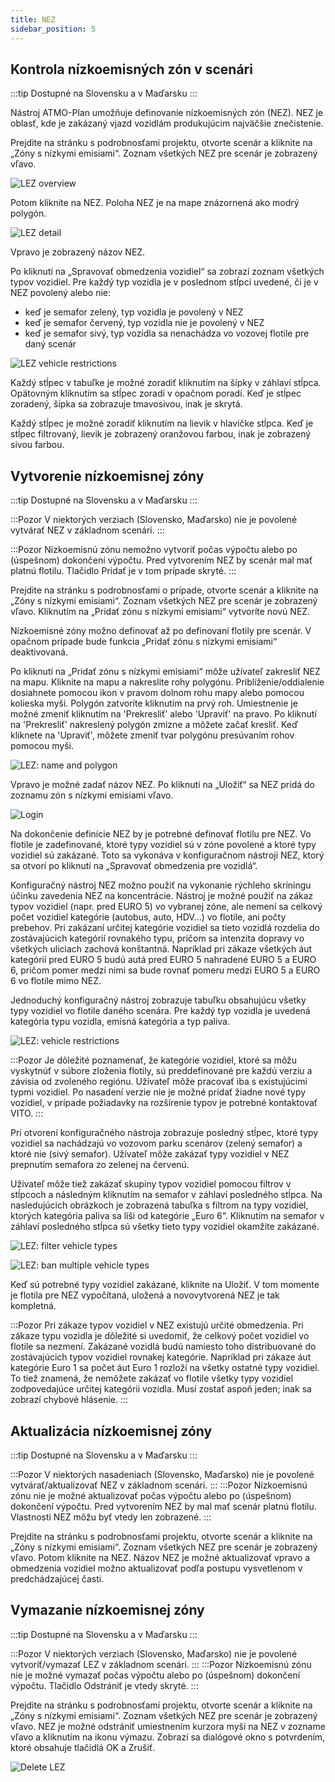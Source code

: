 ```yaml
---
title: NEZ
sidebar_position: 5
---
```


## Kontrola nízkoemisných zón v scenári 

:::tip Dostupné na Slovensku a v Maďarsku
:::

Nástroj ATMO-Plan umožňuje definovanie nízkoemisných zón (NEZ). NEZ je oblasť, kde je zakázaný vjazd vozidlám produkujúcim najväčšie znečistenie.

Prejdite na stránku s podrobnosťami projektu, otvorte scenár a kliknite na „Zóny s nízkymi emisiami“. Zoznam všetkých NEZ pre scenár je zobrazený vľavo.

![LEZ overview](./images/lez_overview.png)

Potom kliknite na NEZ. Poloha NEZ je na mape znázornená ako modrý polygón.

![LEZ detail](./images/lez_detail.png)

Vpravo je zobrazený názov NEZ.

Po kliknutí na „Spravovať obmedzenia vozidiel“ sa zobrazí zoznam všetkých typov vozidiel. Pre každý typ vozidla je v poslednom stĺpci uvedené, či je v NEZ povolený alebo nie:

- keď je semafor zelený, typ vozidla je povolený v NEZ 
- keď je semafor červený, typ vozidla nie je povolený v NEZ
- keď je semafor sivý, typ vozidla sa nenachádza vo vozovej flotile pre daný scenár

![LEZ vehicle restrictions](./images/lez_vehicle_restrictions.png)

Každý stĺpec v tabuľke je možné zoradiť kliknutím na šípky v záhlaví stĺpca. Opätovným kliknutím sa stĺpec zoradí v opačnom poradí. Keď je stĺpec zoradený, šípka sa zobrazuje tmavosivou, inak je skrytá.

Každý stĺpec je možné zoradiť kliknutím na lievik v hlavičke stĺpca. Keď je stĺpec filtrovaný, lievik je zobrazený oranžovou farbou, inak je zobrazený sivou farbou.

## Vytvorenie nízkoemisnej zóny

:::tip Dostupné na Slovensku a v Maďarsku
:::

:::Pozor
V niektorých verziach (Slovensko, Maďarsko) nie je povolené vytvárať NEZ v základnom scenári.
:::

:::Pozor
Nízkoemisnú zónu nemožno vytvoriť počas výpočtu alebo po (úspešnom) dokončení výpočtu. Pred vytvorením NEZ by scenár mal mať platnú flotilu. Tlačidlo Pridať je v tom prípade skryté.
:::

Prejdite na stránku s podrobnosťami o prípade, otvorte scenár a kliknite na „Zóny s nízkymi emisiami“. Zoznam všetkých NEZ pre scenár je zobrazený vľavo. Kliknutím na „Pridať zónu s nízkymi emisiami“ vytvoríte novú NEZ.

Nízkoemisné zóny možno definovať až po definovaní flotily pre scenár. V opačnom prípade bude funkcia „Pridať zónu s nízkymi emisiami“ deaktivovaná.

Po kliknutí na „Pridať zónu s nízkymi emisiami“ môže užívateľ zakresliť NEZ na mapu. Kliknite na mapu a nakreslite rohy polygónu. Priblíženie/oddialenie dosiahnete pomocou ikon v pravom dolnom rohu mapy alebo pomocou kolieska myši. Polygón zatvoríte kliknutím na prvý roh. Umiestnenie je možné zmeniť kliknutím na 'Prekresliť' alebo 'Upraviť' na pravo. Po kliknutí na 'Prekresliť' nakreslený polygón zmizne a môžete začať kresliť. Keď kliknete na 'Upraviť', môžete zmeniť tvar polygónu presúvaním rohov pomocou myši.

![LEZ: name and polygon](./images/lez_name_polygon.png)

Vpravo je možné zadať názov NEZ. Po kliknutí na „Uložiť“ sa NEZ pridá do zoznamu zón s nízkymi emisiami vľavo.

![Login](./images/lez_detail.png)

Na dokončenie definície NEZ by je potrebné definovať flotilu pre NEZ. Vo flotile je zadefinované, ktoré typy vozidiel sú v zóne povolené a ktoré typy vozidiel sú zakázané. Toto sa vykonáva v konfiguračnom nástroji NEZ, ktorý sa otvorí po kliknutí na „Spravovať obmedzenia pre vozidlá“.

Konfiguračný nástroj NEZ možno použiť na vykonanie rýchleho skríningu účinku zavedenia NEZ na koncentrácie. Nástroj je možné použiť na zákaz typov vozidiel (napr. pred EURO 5) vo vybranej zóne, ale nemení sa celkový počet vozidiel kategórie (autobus, auto, HDV...) vo flotile, ani počty prebehov. Pri zakázaní určitej kategórie vozidiel sa tieto vozidlá rozdelia do zostávajúcich kategórií rovnakého typu, pričom sa intenzita dopravy vo všetkých uliciach zachová konštantná. Napríklad pri zákaze všetkých áut kategórií pred EURO 5 budú autá pred EURO 5 nahradené EURO 5 a EURO 6, pričom pomer medzi nimi sa bude rovnať pomeru medzi EURO 5 a EURO 6 vo flotile mimo NEZ.

Jednoduchý konfiguračný nástroj zobrazuje tabuľku obsahujúcu všetky typy vozidiel vo flotile daného scenára. Pre každý typ vozidla je uvedená kategória typu vozidla, emisná kategória a typ paliva.

![LEZ: vehicle restrictions](./images/lez_vehicle_restrictions.png)

:::Pozor
Je dôležité poznamenať, že kategórie vozidiel, ktoré sa môžu vyskytnúť v súbore zloženia flotily, sú preddefinované pre každú verziu a závisia od zvoleného regiónu. Užívateľ môže pracovať iba s existujúcimi typmi vozidiel. Po nasadení verzie nie je možné pridať žiadne nové typy vozidiel, v prípade požiadavky na rozšírenie typov je potrebné kontaktovať VITO.
:::

Pri otvorení konfiguračného nástroja zobrazuje posledný stĺpec, ktoré typy vozidiel sa nachádzajú vo vozovom parku scenárov (zelený semafor) a ktoré nie (sivý semafor). Užívateľ môže zakázať typy vozidiel v NEZ prepnutím semafora zo zelenej na červenú.

Užívateľ môže tiež zakázať skupiny typov vozidiel pomocou filtrov v stĺpcoch a následným kliknutím na semafor v záhlaví posledného stĺpca. Na nasledujúcich obrázkoch je zobrazená tabuľka s filtrom na typy vozidiel, ktorých kategória paliva sa líši od kategórie „Euro 6“. Kliknutím na semafor v záhlaví posledného stĺpca sú všetky tieto typy vozidiel okamžite zakázané.

![LEZ: filter vehicle types](./images/lez_filter.png)

![LEZ: ban multiple vehicle types](./images/lez_ban_all.png)

Keď sú potrebné typy vozidiel zakázané, kliknite na Uložiť. V tom momente je flotila pre NEZ vypočítaná, uložená a novovytvorená NEZ je tak kompletná.

:::Pozor
Pri zákaze typov vozidiel v NEZ existujú určité obmedzenia. Pri zákaze typu vozidla je dôležité si uvedomiť, že celkový počet vozidiel vo flotile sa nezmení. Zakázané vozidlá budú namiesto toho distribuované do zostávajúcich typov vozidiel rovnakej kategórie. Napríklad pri zákaze áut kategórie Euro 1 sa počet áut Euro 1 rozloží na všetky ostatné typy vozidiel. To tiež znamená, že nemôžete zakázať vo flotile všetky typy vozidiel zodpovedajúce určitej kategórii vozidla. Musí zostať aspoň jeden; inak sa zobrazí chybové hlásenie.
:::

## Aktualizácia nízkoemisnej zóny

:::tip Dostupné na Slovensku a v Maďarsku
:::

:::Pozor
V niektorých nasadeniach (Slovensko, Maďarsko) nie je povolené vytvárať/aktualizovať NEZ v základnom scenári.
:::
:::Pozor
Nízkoemisnú zónu nie je možné aktualizovať počas výpočtu alebo po (úspešnom) dokončení výpočtu. Pred vytvorením NEZ by  mal mať scenár platnú flotilu. Vlastnosti NEZ môžu byť vtedy len zobrazené.
:::

Prejdite na stránku s podrobnosťami projektu, otvorte scenár a kliknite na „Zóny s nízkymi emisiami“. Zoznam všetkých NEZ pre scenár je zobrazený vľavo. Potom kliknite na NEZ. Názov NEZ je možné aktualizovať vpravo a obmedzenia vozidiel možno aktualizovať podľa postupu vysvetlenom v predchádzajúcej časti.

## Vymazanie nízkoemisnej zóny

:::tip Dostupné na Slovensku a v Maďarsku
:::

:::Pozor
V niektorých verziach (Slovensko, Maďarsko) nie je povolené vytvoriť/vymazať LEZ v základnom scenári.
:::
:::Pozor
Nízkoemisnú zónu nie je možné vymazať počas výpočtu alebo po (úspešnom) dokončení výpočtu. Tlačidlo Odstrániť je vtedy skryté.
:::

Prejdite na stránku s podrobnosťami projektu, otvorte scenár a kliknite na „Zóny s nízkymi emisiami“. Zoznam všetkých NEZ pre scenár je zobrazený vľavo. NEZ je možné odstrániť umiestnením kurzora myši na NEZ v zozname vľavo a kliknutím na ikonu výmazu. Zobrazí sa dialógové okno s potvrdením, ktoré obsahuje tlačidlá OK a Zrušiť.

![Delete LEZ](./images/lez_delete.png)
